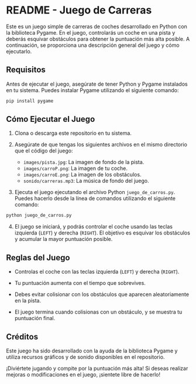 # README - Juego de Carreras

Este es un juego simple de carreras de coches desarrollado en Python con la biblioteca Pygame. En el juego, controlarás un coche en una pista y deberás esquivar obstáculos para obtener la puntuación más alta posible. A continuación, se proporciona una descripción general del juego y cómo ejecutarlo.

## Requisitos

Antes de ejecutar el juego, asegúrate de tener Python y Pygame instalados en tu sistema. Puedes instalar Pygame utilizando el siguiente comando:

```bash
pip install pygame
```

## Cómo Ejecutar el Juego

1. Clona o descarga este repositorio en tu sistema.

2. Asegúrate de que tengas los siguientes archivos en el mismo directorio que el código del juego:
   - `images/pista.jpg`: La imagen de fondo de la pista.
   - `images/carroP.png`: La imagen de tu coche.
   - `images/carroE.png`: La imagen de los obstáculos.
   - `sonido/carreras.mp3`: La música de fondo del juego.

3. Ejecuta el juego ejecutando el archivo Python `juego_de_carros.py`. Puedes hacerlo desde la línea de comandos utilizando el siguiente comando:

```bash
python juego_de_carros.py
```

4. El juego se iniciará, y podrás controlar el coche usando las teclas izquierda (`LEFT`) y derecha (`RIGHT`). El objetivo es esquivar los obstáculos y acumular la mayor puntuación posible.

## Reglas del Juego

- Controlas el coche con las teclas izquierda (`LEFT`) y derecha (`RIGHT`).

- Tu puntuación aumenta con el tiempo que sobrevives.

- Debes evitar colisionar con los obstáculos que aparecen aleatoriamente en la pista.

- El juego termina cuando colisionas con un obstáculo, y se muestra tu puntuación final.

## Créditos

Este juego ha sido desarrollado con la ayuda de la biblioteca Pygame y utiliza recursos gráficos y de sonido disponibles en el repositorio.

¡Diviértete jugando y compite por la puntuación más alta! Si deseas realizar mejoras o modificaciones en el juego, ¡sientete libre de hacerlo!